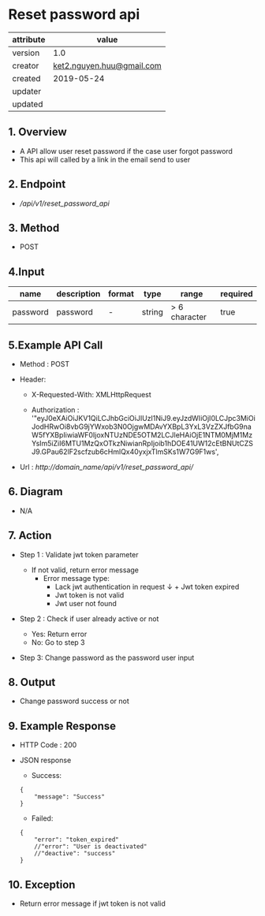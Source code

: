 # Reset password api

| attribute | value |
|-----------|-------|
| version   | 1.0   |
| creator   | ket2.nguyen.huu@gmail.com |
| created   | 2019-05-24 |
| updater   | 
| updated   |  |

## 1. Overview 

- A API allow user reset password if the case user forgot password
- This api will called by a link in the email send to user

## 2. Endpoint

- */api/v1/reset_password_api*

## 3. Method

- POST

## 4.Input 

name  | description| format | type | range | required
--- | ---| ---| ---|---|---
password|password|-|string|> 6 character|true

## 5.Example API Call

- Method : POST

- Header: 
    - X-Requested-With: XMLHttpRequest
    
    - Authorization : '"eyJ0eXAiOiJKV1QiLCJhbGciOiJIUzI1NiJ9.eyJzdWIiOjI0LCJpc3MiOiJodHRwOi8vbG9jYWxob3N0OjgwMDAvYXBpL3YxL3VzZXJfbG9naW5fYXBpIiwiaWF0IjoxNTUzNDE5OTM2LCJleHAiOjE1NTM0MjM1MzYsIm5iZiI6MTU1MzQxOTkzNiwianRpIjoib1hDOE41UW12cEtBNUtCZSJ9.GPau62lF2scfzub6cHmlQx40yxjxTlmSKs1W7G9F1ws',        
        
- Url : *http://domain_name/api/v1/reset_password_api/*

## 6. Diagram 

- N/A

## 7. Action

- Step 1 : Validate jwt token  parameter
    + If not valid, return error message
        + Error message type: 
            + Lack jwt authentication in request
    ↓       + Jwt token expired
            + Jwt token is not valid
            + Jwt user not found

- Step 2 : Check if user already active or not
    + Yes: Return error
    + No: Go to step 3

- Step 3: Change password as the password user input

## 8. Output

- Change password success or not  

## 9. Example Response 

- HTTP Code : 200

- JSON response 
    
    + Success:
    
    ```
    {
        "message": "Success"
    }
    ```
    
    + Failed: 
    
    ```
    {
        "error": "token_expired"
        //"error": "User is deactivated"
        //"deactive": "success"
    }
    ```

## 10. Exception

- Return error message if jwt token is not valid 